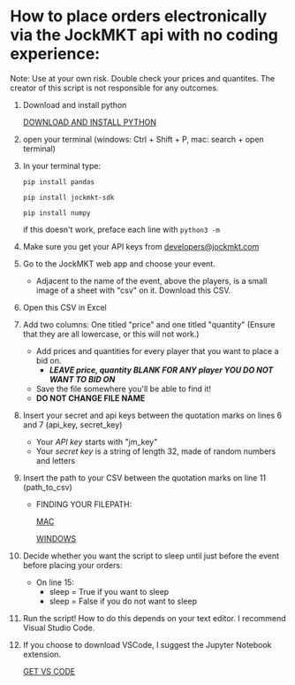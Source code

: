 # How to place orders electronically via the JockMKT api with no coding experience:

Note: Use at your own risk. Double check your prices and quantites. The creator of this script is not responsible for any outcomes.

1. Download and install python

    [DOWNLOAD AND INSTALL PYTHON](https://www.python.org/downloads/)

2. open your terminal (windows: Ctrl + Shift + P, mac: search + open terminal)

3. In your terminal type:

    ``pip install pandas``

    ``pip install jockmkt-sdk``

    ``pip install numpy``

    if this doesn't work, preface each line with ``python3 -m``

4. Make sure you get your API keys from developers@jockmkt.com

5. Go to the JockMKT web app and choose your event.
    - Adjacent to the name of the event, above the players, is a small image of a sheet with "csv" on it. Download this CSV.

6. Open this CSV in Excel

7. Add two columns: One titled "price" and one titled "quantity" (Ensure that they are all lowercase, or this will not work.)
    - Add prices and quantities for every player that you want to place a bid on. 
        - ***LEAVE price, quantity BLANK FOR ANY player YOU DO NOT WANT TO BID ON***
    - Save the file somewhere you'll be able to find it!
    - **DO NOT CHANGE FILE NAME**

8. Insert your secret and api keys between the quotation marks on lines 6 and 7 (api_key, secret_key)
    - Your *API key* starts with "jm_key"
    - Your *secret key* is a string of length 32, made of random numbers and letters

9. Insert the path to your CSV between the quotation marks on line 11 (path_to_csv)
    - FINDING YOUR FILEPATH:
    
        [MAC](https://support.apple.com/guide/mac-help/get-file-folder-and-disk-information-on-mac-mchlp1774/mac)
        
        [WINDOWS](https://www.softwareok.com/?seite=faq-Windows-10&faq=40)

10. Decide whether you want the script to sleep until just before the event before placing your orders:
    - On line 15: 
        - sleep = True if you want to sleep
        - sleep = False if you do not want to sleep

11. Run the script! How to do this depends on your text editor. I recommend Visual Studio Code.

12. If you choose to download VSCode, I suggest the Jupyter Notebook extension.

    [GET VS CODE](https://code.visualstudio.com/download)
    
